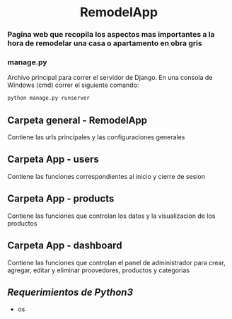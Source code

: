 <h1 align="center">RemodelApp</h1>

<h3 align="left">Pagina web que recopila los aspectos mas importantes a la hora de remodelar una casa o apartamento en obra gris</h3>

<h3 align="left"> manage.py </h3>

Archivo principal para correr el servidor de Django. En una consola de Windows (cmd) correr el siguiente comando:

```bash
python manage.py runserver
```
## Carpeta general - RemodelApp

Contiene las urls principales y las configuraciones generales

## Carpeta App - users

Contiene las funciones correspondientes al inicio y cierre de sesion

## Carpeta App - products

Contiene las funciones que controlan los datos y la visualizacion de los productos

## Carpeta App - dashboard

Contiene las funciones que controlan el panel de administrador para crear, agregar, editar y eliminar proovedores, productos y categorias

## *Requerimientos de Python3*

* os